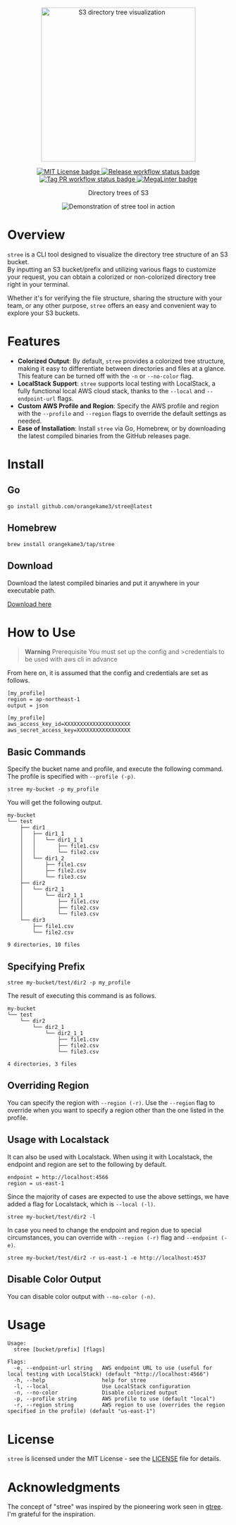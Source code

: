 <br>

<p align="center">
<img src="img/stree.png" alt="S3 directory tree visualization" height="350" width="350"/>
</p>

<p align="center">
<a href="https://opensource.org/licenses/MIT">
<img src="https://img.shields.io/badge/License-MIT-yellow.svg" alt="MIT License badge">
</a>
<a href="https://pkg.go.dev/github.com/orangekame3/stree">
<img src="https://github.com/orangekame3/stree/actions/workflows/release.yml/badge.svg" alt="Release workflow status badge">
</a>
<a href="https://github.com/orangekame3/stree/actions/workflows/tagpr.yml">
<img src="https://github.com/orangekame3/stree/actions/workflows/tagpr.yml/badge.svg" alt="Tag PR workflow status badge">
</a>
<a href="https://github.com/orangekame3/stree/actions?query=workflows/MegaLinter">
<img src="https://github.com/orangekame3/stree/workflows/MegaLinter/badge.svg" alt="MegaLinter badge">
</a>
</p>

<p align="center">
Directory trees of S3
</p>

<p align="center">
<img src="img/demo.gif" alt="Demonstration of stree tool in action" height="auto" width="auto"/>
</p>

# Overview

`stree` is a CLI tool designed to visualize the directory tree structure of an S3 bucket.  
By inputting an S3 bucket/prefix and utilizing various flags to customize your request, you can obtain a colorized or non-colorized directory tree right in your terminal.

Whether it's for verifying the file structure, sharing the structure with your team, or any other purpose, `stree` offers an easy and convenient way to explore your S3 buckets.

# Features

- **Colorized Output**: By default, `stree` provides a colorized tree structure, making it easy to differentiate between directories and files at a glance. This feature can be turned off with the `-n` or `--no-color` flag.
- **LocalStack Support**: `stree` supports local testing with LocalStack, a fully functional local AWS cloud stack, thanks to the `--local` and `--endpoint-url` flags.
- **Custom AWS Profile and Region**: Specify the AWS profile and region with the `--profile` and `--region` flags to override the default settings as needed.
- **Ease of Installation**: Install `stree` via Go, Homebrew, or by downloading the latest compiled binaries from the GitHub releases page.

# Install

## Go

```shell
go install github.com/orangekame3/stree@latest
```

## Homebrew

```shell
brew install orangekame3/tap/stree
```

## Download

Download the latest compiled binaries and put it anywhere in your executable path.

[Download here](https://github.com/orangekame3/stree/releases)

# How to Use

> **Warning**
>Prerequisite
>You must set up the config and >credentials to be used with aws cli in advance

From here on, it is assumed that the config and credentials are set as follows.

```:~/.aws/config
[my_profile]
region = ap-northeast-1
output = json
```

```:~/.aws/credentials
[my_profile]
aws_access_key_id=XXXXXXXXXXXXXXXXXXXXX
aws_secret_access_key=XXXXXXXXXXXXXXXXX
```

## Basic Commands

Specify the bucket name and profile, and execute the following command. The profile is specified with `--profile (-p)`.

```shell
stree my-bucket -p my_profile
```

You will get the following output.

```shell
my-bucket
└── test
    ├── dir1
    │   ├── dir1_1
    │   │   └── dir1_1_1
    │   │       ├── file1.csv
    │   │       └── file2.csv
    │   └── dir1_2
    │       ├── file1.csv
    │       ├── file2.csv
    │       └── file3.csv
    ├── dir2
    │   └── dir2_1
    │       └── dir2_1_1
    │           ├── file1.csv
    │           ├── file2.csv
    │           └── file3.csv
    └── dir3
        ├── file1.csv
        └── file2.csv

9 directories, 10 files
```

## Specifying Prefix

```shell
stree my-bucket/test/dir2 -p my_profile
```

The result of executing this command is as follows.

```shell
my-bucket
└── test
    └── dir2
        └── dir2_1
            └── dir2_1_1
                ├── file1.csv
                ├── file2.csv
                └── file3.csv

4 directories, 3 files
```

## Overriding Region

You can specify the region with `--region (-r)`. Use the `--region` flag to override when you want to specify a region other than the one listed in the profile.

## Usage with Localstack

It can also be used with Localstack. When using it with Localstack, the endpoint and region are set to the following by default.

```shell
endpoint = http://localhost:4566
region = us-east-1
```

Since the majority of cases are expected to use the above settings, we have added a flag for Localstack, which is `--local (-l)`.

```shell
stree my-bucket/test/dir2 -l
```

In case you need to change the endpoint and region due to special circumstances, you can override with `--region (-r)` flag and `--endpoint (-e)`.

```shell
stree my-bucket/test/dir2 -r us-east-1 -e http://localhost:4537
```

## Disable Color Output

You can disable color output with `--no-color (-n)`.

# Usage

```shell
Usage:
  stree [bucket/prefix] [flags]

Flags:
  -e, --endpoint-url string   AWS endpoint URL to use (useful for local testing with LocalStack) (default "http://localhost:4566")
  -h, --help                  help for stree
  -l, --local                 Use LocalStack configuration
  -n, --no-color              Disable colorized output
  -p, --profile string        AWS profile to use (default "local")
  -r, --region string         AWS region to use (overrides the region specified in the profile) (default "us-east-1")
```

# License

`stree` is licensed under the MIT License - see the [LICENSE](./LICENSE) file for details.

# Acknowledgments

The concept of "stree" was inspired by the pioneering work seen in [gtree](https://github.com/ddddddO/gtree). I'm grateful for the inspiration.
